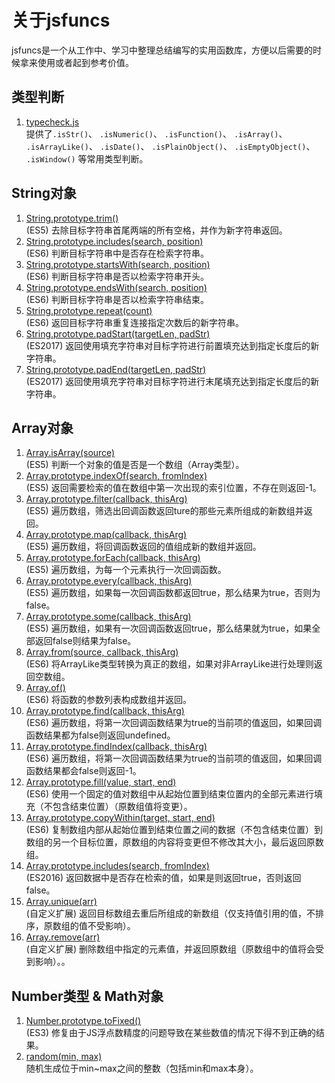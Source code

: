 # 关于jsfuncs

jsfuncs是一个从工作中、学习中整理总结编写的实用函数库，方便以后需要的时候拿来使用或者起到参考价值。

## 类型判断

1. [typecheck.js](./scripts/typecheck.js)<br>提供了`.isStr()`、 `.isNumeric()`、 `.isFunction()`、 `.isArray()`、 `.isArrayLike()`、 `.isDate()`、 `.isPlainObject()`、 `.isEmptyObject()`、 `.isWindow()` 等常用类型判断。
 
## String对象

1. [String.prototype.trim()](./scripts/string.js)<br>(ES5) 去除目标字符串首尾两端的所有空格，并作为新字符串返回。
1. [String.prototype.includes(search, position)](./scripts/string.js#L20)<br>(ES6) 判断目标字符串中是否存在检索字符串。
1. [String.prototype.startsWith(search, position)](./scripts/string.js#L31)<br>(ES6) 判断目标字符串是否以检索字符串开头。
1. [String.prototype.endsWith(search, position)](./scripts/string.js#43)<br>(ES6) 判断目标字符串是否以检索字符串结束。
1. [String.prototype.repeat(count)](./scripts/string.js#L55)<br>(ES6) 返回目标字符串重复连接指定次数后的新字符串。
1. [String.prototype.padStart(targetLen, padStr)](./scripts/string.js#L67)<br>(ES2017) 返回使用填充字符串对目标字符进行前置填充达到指定长度后的新字符串。
1. [String.prototype.padEnd(targetLen, padStr)](./scripts/string.js#L78)<br>(ES2017) 返回使用填充字符串对目标字符进行末尾填充达到指定长度后的新字符串。
 
## Array对象

1. [Array.isArray(source)](./scripts/array.js#L190)<br>(ES5) 判断一个对象的值是否是一个数组（Array类型）。
1. [Array.prototype.indexOf(search, fromIndex)](./scripts/array.js)<br>(ES5) 返回需要检索的值在数组中第一次出现的索引位置，不存在则返回-1。
1. [Array.prototype.filter(callback, thisArg)](./scripts/array.js#L35)<br>(ES5) 遍历数组，筛选出回调函数返回ture的那些元素所组成的新数组并返回。
1. [Array.prototype.map(callback, thisArg)](./scripts/array.js#L68)<br>(ES5) 遍历数组，将回调函数返回的值组成新的数组并返回。
1. [Array.prototype.forEach(callback, thisArg)](./scripts/array.js#L97)<br>(ES5) 遍历数组，为每一个元素执行一次回调函数。
1. [Array.prototype.every(callback, thisArg)](./scripts/array.js#L125)<br>(ES5) 遍历数组，如果每一次回调函数都返回true，那么结果为true，否则为false。
1. [Array.prototype.some(callback, thisArg)](./scripts/array.js#L158)<br>(ES5) 遍历数组，如果有一次回调函数返回true，那么结果就为true，如果全部返回false则结果为false。
1. [Array.from(source, callback, thisArg)](./scripts/array.js#L246)<br>(ES6) 将ArrayLike类型转换为真正的数组，如果对非ArrayLike进行处理则返回空数组。
1. [Array.of()](./scripts/array.js#L289)<br>(ES6) 将函数的参数列表构成数组并返回。
1. [Array.prototype.find(callback, thisArg)](./scripts/array.js#L299)<br>(ES6) 遍历数组，将第一次回调函数结果为true的当前项的值返回，如果回调函数结果都为false则返回undefined。
1. [Array.prototype.findIndex(callback, thisArg)](./scripts/array.js#L331)<br>(ES6) 遍历数组，将第一次回调函数结果为true的当前项的值返回，如果回调函数结果都会false则返回-1。
1. [Array.prototype.fill(value, start, end)](./scripts/array.js#L363)<br>(ES6) 使用一个固定的值对数组中从起始位置到结束位置内的全部元素进行填充（不包含结束位置）（原数组值将变更）。
1. [Array.prototype.copyWithin(target, start, end)](./scripts/array.js#L392)<br>(ES6) 复制数组内部从起始位置到结束位置之间的数据（不包含结束位置）到数组的另一个目标位置，原数组的内容将变更但不修改其大小，最后返回原数组。
1. [Array.prototype.includes(search, fromIndex)](./scripts/array.js#L392)<br>(ES2016) 返回数据中是否存在检索的值，如果是则返回true，否则返回false。
1. [Array.unique(arr)](./scripts/array.js#L200)<br>(自定义扩展) 返回目标数组去重后所组成的新数组（仅支持值引用的值，不排序，原数组的值不受影响）。
1. [Array.remove(arr)](./scripts/array.js#L227)<br>(自定义扩展) 删除数组中指定的元素值，并返回原数组（原数组中的值将会受到影响）。。

## Number类型 & Math对象

1. [Number.prototype.toFixed()](./scripts/number-math.js#L2)<br>(ES3) 修复由于JS浮点数精度的问题导致在某些数值的情况下得不到正确的结果。
2. [random(min, max)](./scripts/number-math.js#L66)<br>随机生成位于min~max之间的整数（包括min和max本身）。

